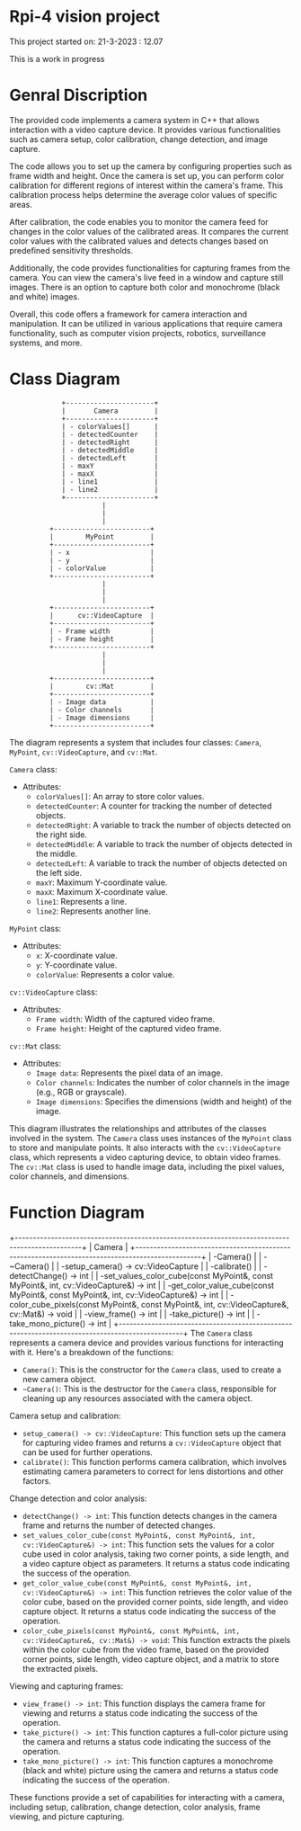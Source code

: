 # Rpi-4 vision project
This project started on: 21-3-2023 : 12.07

This is a work in progress

# Genral Discription

The provided code implements a camera system in C++ that allows interaction with a video capture device. It provides various functionalities such as camera setup, color calibration, change detection, and image capture.

The code allows you to set up the camera by configuring properties such as frame width and height. Once the camera is set up, you can perform color calibration for different regions of interest within the camera's frame. This calibration process helps determine the average color values of specific areas.

After calibration, the code enables you to monitor the camera feed for changes in the color values of the calibrated areas. It compares the current color values with the calibrated values and detects changes based on predefined sensitivity thresholds.

Additionally, the code provides functionalities for capturing frames from the camera. You can view the camera's live feed in a window and capture still images. There is an option to capture both color and monochrome (black and white) images.

Overall, this code offers a framework for camera interaction and manipulation. It can be utilized in various applications that require camera functionality, such as computer vision projects, robotics, surveillance systems, and more.

# Class Diagram

                 +----------------------+
                 |       Camera         |
                 +----------------------+
                 | - colorValues[]      |
                 | - detectedCounter    |
                 | - detectedRight      |
                 | - detectedMiddle     |
                 | - detectedLeft       |
                 | - maxY               |
                 | - maxX               |
                 | - line1              |
                 | - line2              |
                 +----------------------+
                           |
                           |
                           |
              +------------------------+
              |        MyPoint         |
              +------------------------+
              | - x                    |
              | - y                    |
              | - colorValue           |
              +------------------------+
                           |
                           |
                           |
              +------------------------+
              |      cv::VideoCapture  |
              +------------------------+
              | - Frame width          |
              | - Frame height         |
              +------------------------+
                           |
                           |
                           |
              +------------------------+
              |        cv::Mat         |
              +------------------------+
              | - Image data           |
              | - Color channels       |
              | - Image dimensions     |
              +------------------------+
The diagram represents a system that includes four classes: `Camera`, `MyPoint`, `cv::VideoCapture`, and `cv::Mat`.

`Camera` class:
- Attributes:
  - `colorValues[]`: An array to store color values.
  - `detectedCounter`: A counter for tracking the number of detected objects.
  - `detectedRight`: A variable to track the number of objects detected on the right side.
  - `detectedMiddle`: A variable to track the number of objects detected in the middle.
  - `detectedLeft`: A variable to track the number of objects detected on the left side.
  - `maxY`: Maximum Y-coordinate value.
  - `maxX`: Maximum X-coordinate value.
  - `line1`: Represents a line.
  - `line2`: Represents another line.

`MyPoint` class:
- Attributes:
  - `x`: X-coordinate value.
  - `y`: Y-coordinate value.
  - `colorValue`: Represents a color value.

`cv::VideoCapture` class:
- Attributes:
  - `Frame width`: Width of the captured video frame.
  - `Frame height`: Height of the captured video frame.

`cv::Mat` class:
- Attributes:
  - `Image data`: Represents the pixel data of an image.
  - `Color channels`: Indicates the number of color channels in the image (e.g., RGB or grayscale).
  - `Image dimensions`: Specifies the dimensions (width and height) of the image.

This diagram illustrates the relationships and attributes of the classes involved in the system. The `Camera` class uses instances of the `MyPoint` class to store and manipulate points. It also interacts with the `cv::VideoCapture` class, which represents a video capturing device, to obtain video frames. The `cv::Mat` class is used to handle image data, including the pixel values, color channels, and dimensions.   

# Function Diagram

+------------------------------------------------------------------------------------------------+
|                                           Camera                                               |
+------------------------------------------------------------------------------------------------+
|  -Camera()                                                                                     |
|  -~Camera()                                                                                    |
|  -setup_camera() -> cv::VideoCapture                                                           |
|  -calibrate()                                                                                  |
|  -detectChange() -> int                                                                        |
|  -set_values_color_cube(const MyPoint&, const MyPoint&, int, cv::VideoCapture&) -> int         |
|  -get_color_value_cube(const MyPoint&, const MyPoint&, int, cv::VideoCapture&) -> int          |
|  -color_cube_pixels(const MyPoint&, const MyPoint&, int, cv::VideoCapture&, cv::Mat&) -> void  |
|  -view_frame() -> int                                                                          |
|  -take_picture() -> int                                                                        |
|  -take_mono_picture() -> int                                                                   |
+------------------------------------------------------------------------------------------------+
The `Camera` class represents a camera device and provides various functions for interacting with it. Here's a breakdown of the functions:

- `Camera()`: This is the constructor for the `Camera` class, used to create a new camera object.
- `~Camera()`: This is the destructor for the `Camera` class, responsible for cleaning up any resources associated with the camera object.

Camera setup and calibration:
- `setup_camera() -> cv::VideoCapture`: This function sets up the camera for capturing video frames and returns a `cv::VideoCapture` object that can be used for further operations.
- `calibrate()`: This function performs camera calibration, which involves estimating camera parameters to correct for lens distortions and other factors.

Change detection and color analysis:
- `detectChange() -> int`: This function detects changes in the camera frame and returns the number of detected changes.
- `set_values_color_cube(const MyPoint&, const MyPoint&, int, cv::VideoCapture&) -> int`: This function sets the values for a color cube used in color analysis, taking two corner points, a side length, and a video capture object as parameters. It returns a status code indicating the success of the operation.
- `get_color_value_cube(const MyPoint&, const MyPoint&, int, cv::VideoCapture&) -> int`: This function retrieves the color value of the color cube, based on the provided corner points, side length, and video capture object. It returns a status code indicating the success of the operation.
- `color_cube_pixels(const MyPoint&, const MyPoint&, int, cv::VideoCapture&, cv::Mat&) -> void`: This function extracts the pixels within the color cube from the video frame, based on the provided corner points, side length, video capture object, and a matrix to store the extracted pixels.

Viewing and capturing frames:
- `view_frame() -> int`: This function displays the camera frame for viewing and returns a status code indicating the success of the operation.
- `take_picture() -> int`: This function captures a full-color picture using the camera and returns a status code indicating the success of the operation.
- `take_mono_picture() -> int`: This function captures a monochrome (black and white) picture using the camera and returns a status code indicating the success of the operation.

These functions provide a set of capabilities for interacting with a camera, including setup, calibration, change detection, color analysis, frame viewing, and picture capturing.
